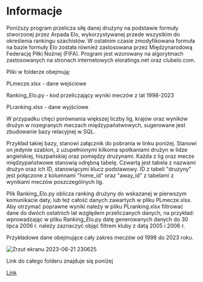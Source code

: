 # Informacje

Poniższy program przelicza siłę danej drużyny na podstawie formuły stworzonej przez Arpada Elo, wykorzystywanej przede wszystkim do określenia rankingu szachistów. W ostatnim czasie zmodyfikowana formuła na bazie formuły Elo została również zastosowana przez Międzynarodową Federację Piłki Nożnej (FIFA). Program jest wzorowany na algorytmach zastosowanych na stronach internetowych eloratings.net oraz clubelo.com.

Pliki w folderze obejmują: 

PLmecze.xlsx - dane wejściowe

Ranking_Elo.py - kod przeliczający wyniki meczów z lat 1998-2023

PLranking.xlsx - dane wyjściowe

W przypadku chęci porównania większej liczby lig, krajów oraz wyników drużyn w rozegranych meczach międzypaństwowych, sugerowane jest zbudowanie bazy relacyjnej w SQL.

Przykład takiej bazy, stanowi załącznik do pobrania w linku poniżej. Stanowi on jedynie szablon, z uzupełnionymi kilkoma spotkaniami drużyn w lidze angielskiej, hiszpańskiej oraz pomiędzy drużynami. Każda z lig oraz mecze międzypaństwowe stanowią odrębną tabelę. Czwartą jest tabela z nazwami drużyn oraz ich ID, stanowiącymi klucz podstawowy.
ID z tabeli "druzyny" jest połączone z kolumnami "home_id" oraz "away_id" z tabelami z wynikami meczów poszczególnych lig.



Plik Ranking_Elo.py oblicza ranking drużyny do wskazanej w pierwszym komunikacie daty, lub też całość danych zawartych w pliku PLmecze.xlsx. Aby otrzymać poprawne wyniki należy w pliku PLranking.xlsx filtrować dane do dwóch ostatnich lat względem przeliczanych danych, na przykład: wprowadzając w pliku Ranking_Elo.py datę generowanych danych do 30 lipca 2006 r. należy zaznaczyć objąć filtrem kluby z datą 2005 i 2006 r. 

Przykładowe dane obejmujące cały zakres meczów od 1998 do 2023 roku.

![Zrzut ekranu 2023-06-21 230625](https://github.com/PCzarnomysy/Portfolio/assets/136918183/d0579679-190c-4af9-b4cc-dc1a213b34ea)

Link do całego folderu znajduje się poniżej

[Link](https://github.com/PCzarnomysy/Portfolio/tree/main/Ranking_Elo)
